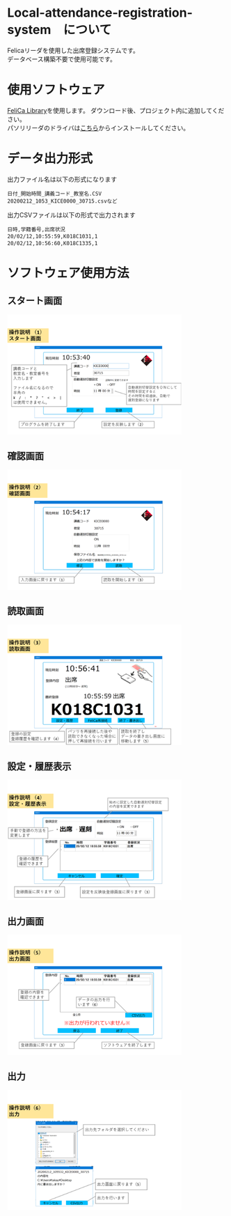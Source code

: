 # Local-attendance-registration-system　について
Felicaリーダを使用した出席登録システムです。   
データベース構築不要で使用可能です。

# 使用ソフトウェア
[FeliCa Library](https://ja.osdn.net/projects/felicalib/)を使用します。 ダウンロード後、プロジェクト内に追加してください。   
パソリリーダのドライバは[こちら](https://www.sony.co.jp/Products/felica/consumer/support/download/nfcportsoftware.html)からインストールしてください。

# データ出力形式
出力ファイル名は以下の形式になります
```
日付_開始時間_講義コード_教室名.CSV
20200212_1053_KICE0000_30715.csvなど
```
出力CSVファイルは以下の形式で出力されます
```
日時,学籍番号,出席状況
20/02/12,10:55:59,K018C1031,1
20/02/12,10:56:60,K018C1335,1
```

# ソフトウェア使用方法
## スタート画面
<img width="400" src="./Readme_img/p1.PNG">

## 確認画面
<img width="400" src="./Readme_img/p2.PNG">

## 読取画面
<img width="400" src="./Readme_img/p3.PNG">

## 設定・履歴表示
<img width="400" src="./Readme_img/p4.PNG">

## 出力画面
<img width="400" src="./Readme_img/p5.PNG">

## 出力
<img width="400" src="./Readme_img/p6.PNG">